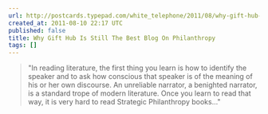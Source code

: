 ```yaml
---
url: http://postcards.typepad.com/white_telephone/2011/08/why-gift-hub-is-the-best-blog-on-philanthropy.html
created_at: 2011-08-10 22:17 UTC
published: false
title: Why Gift Hub Is Still The Best Blog On Philanthropy
tags: []
---
```


> "In reading literature, the first thing you learn is how to identify the speaker and to ask how conscious that speaker is of the meaning of his or her own discourse. An unreliable narrator, a benighted narrator, is a standard trope of modern literature. Once you learn to read that way, it is very hard to read Strategic Philanthropy books..."
